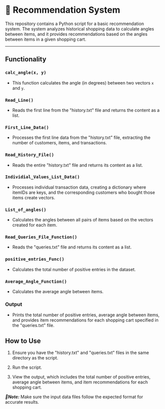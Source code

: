 # 🛒 Recommendation System
This repository contains a Python script for a basic recommendation system. The system analyzes historical shopping data to calculate angles between items, and it provides recommendations based on the angles between items in a given shopping cart.
_____

## Functionality

### `calc_angle(x, y)`

- This function calculates the angle (in degrees) between two vectors `x` and `y`.

### `Read_Line()`

- Reads the first line from the "history.txt" file and returns the content as a list.

### `First_Line_Data()`

- Processes the first line data from the "history.txt" file, extracting the number of customers, items, and transactions.

### `Read_History_File()`

- Reads the entire "history.txt" file and returns its content as a list.

### `Individial_Values_List_Data()`

- Processes individual transaction data, creating a dictionary where itemIDs are keys, and the corresponding customers who bought those items create vectors.

### `List_of_angles()`

- Calculates the angles between all pairs of items based on the vectors created for each item.

### `Read_Queries_File_Function()`

- Reads the "queries.txt" file and returns its content as a list.

### `positive_entries_Func()`

- Calculates the total number of positive entries in the dataset.

### `Average_Angle_Function()`

- Calculates the average angle between items.

### Output

- Prints the total number of positive entries, average angle between items, and provides item recommendations for each shopping cart specified in the "queries.txt" file.

## How to Use

1. Ensure you have the "history.txt" and "queries.txt" files in the same directory as the script.

2. Run the script.

3. View the output, which includes the total number of positive entries, average angle between items, and item recommendations for each shopping cart.

***📝Note:*** Make sure the input data files follow the expected format for accurate results.
